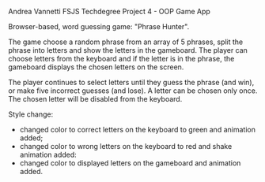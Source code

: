 Andrea Vannetti FSJS Techdegree
Project 4 - OOP Game App

Browser-based, word guessing game: "Phrase Hunter".

The game choose a random phrase from an array of 5 phrases, split the phrase into letters and show the letters in the gameboard.
The player can choose letters from the keyboard and if the letter is in the phrase, the gameboard displays the chosen letters on the screen. 

The player continues to select letters until they guess the phrase (and win), or make five incorrect guesses (and lose).
A letter can be chosen only once. The chosen letter will be disabled from the keyboard.

Style change:
- changed color to correct letters on the keyboard to green and animation added;
- changed color to wrong letters on the keyboard to red and shake animation added:
- changed color to displayed letters on the gameboard and animation added.